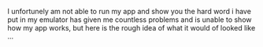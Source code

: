 I unfortunely am not able to run my app and show you the hard word i have put in my emulator has given me countless problems and is unable to show how my app works, but here is the rough idea of what it would of looked like ...
